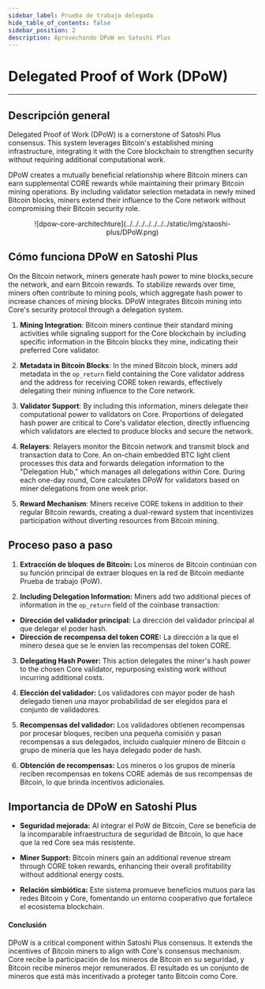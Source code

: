 ```yaml
---
sidebar_label: Prueba de trabajo delegada
hide_table_of_contents: false
sidebar_position: 2
description: Aprovechando DPoW en Satoshi Plus
---
```


# Delegated Proof of Work (DPoW)

---

## Descripción general

Delegated Proof of Work (DPoW) is a cornerstone of Satoshi Plus consensus. This system leverages Bitcoin's established mining infrastructure, integrating it with the Core blockchain to strengthen security without requiring additional computational work.

DPoW creates a mutually beneficial relationship where Bitcoin miners can earn supplemental CORE rewards while maintaining their primary Bitcoin mining operations. By including validator selection metadata in newly mined Bitcoin blocks, miners extend their influence to the Core network without compromising their Bitcoin security role.

<p align="center">
![dpow-core-architechture](../../../../../../../static/img/staoshi-plus/DPoW.png)
</p>

## Cómo funciona DPoW en Satoshi Plus

On the Bitcoin network, miners generate hash power to mine blocks,secure the network, and earn Bitcoin rewards. To stabilize rewards over time, miners often contribute to mining pools, which aggregate hash power to increase chances of mining blocks. DPoW integrates Bitcoin mining into Core's security protocol through a delegation system.

1. **Mining Integration**: Bitcoin miners continue their standard mining activities while signaling support for the Core blockchain by including specific information in the Bitcoin blocks they mine, indicating their preferred Core validator.

2. **Metadata in Bitcoin Blocks**: In the mined Bitcoin block, miners add metadata in the `op_return` field containing the Core validator address and the address for receiving CORE token rewards, effectively delegating their mining influence to the Core network.

3. **Validator Support**: By including this information, miners delegate their computational power to validators on Core. Proportions of delegated hash power are critical to Core's validator election, directly influencing which validators are elected to produce blocks and secure the network.

4. **Relayers**: Relayers monitor the Bitcoin network and transmit block and transaction data to Core. An on-chain embedded BTC light client processes this data and forwards delegation information to the "Delegation Hub," which manages all delegations within Core. During each one-day round, Core calculates DPoW for validators based on miner delegations from one week prior.

5. **Reward Mechanism**: Miners receive CORE tokens in addition to their regular Bitcoin rewards, creating a dual-reward system that incentivizes participation without diverting resources from Bitcoin mining.

## Proceso paso a paso

1. **Extracción de bloques de Bitcoin:** Los mineros de Bitcoin continúan con su función principal de extraer bloques en la red de Bitcoin mediante Prueba de trabajo (PoW).

2. **Including Delegation Information:** Miners add two additional pieces of information in the `op_return` field of the coinbase transaction:

- **Dirección del validador principal:** La dirección del validador principal al que delegar el poder hash.
- **Dirección de recompensa del token CORE:** La dirección a la que el minero desea que se le envíen las recompensas del token CORE.

3. **Delegating Hash Power:** This action delegates the miner's hash power to the chosen Core validator, repurposing existing work without incurring additional costs.

4. **Elección del validador:** Los validadores con mayor poder de hash delegado tienen una mayor probabilidad de ser elegidos para el conjunto de validadores.

5. **Recompensas del validador:** Los validadores obtienen recompensas por procesar bloques, reciben una pequeña comisión y pasan recompensas a sus delegados, incluido cualquier minero de Bitcoin o grupo de minería que les haya delegado poder de hash.

6. **Obtención de recompensas:** Los mineros o los grupos de minería reciben recompensas en tokens CORE además de sus recompensas de Bitcoin, lo que brinda incentivos adicionales.

## Importancia de DPoW en Satoshi Plus

- **Seguridad mejorada:** Al integrar el PoW de Bitcoin, Core se beneficia de la incomparable infraestructura de seguridad de Bitcoin, lo que hace que la red Core sea más resistente.

- **Miner Support:** Bitcoin miners gain an additional revenue stream through CORE token rewards, enhancing their overall profitability without additional energy costs.

- **Relación simbiótica:** Este sistema promueve beneficios mutuos para las redes Bitcoin y Core, fomentando un entorno cooperativo que fortalece el ecosistema blockchain.

#### **Conclusión**

DPoW is a critical component within Satoshi Plus consensus. It extends the incentives of Bitcoin miners to align with Core's consensus mechanism. Core recibe la participación de los mineros de Bitcoin en su seguridad, y Bitcoin recibe mineros mejor remunerados. El resultado es un conjunto de mineros que está más incentivado a proteger tanto Bitcoin como Core.